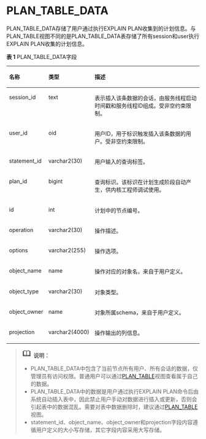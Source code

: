 # PLAN\_TABLE\_DATA<a name="ZH-CN_TOPIC_0289900483"></a>

PLAN\_TABLE\_DATA存储了用户通过执行EXPLAIN PLAN收集到的计划信息。与PLAN\_TABLE视图不同的是PLAN\_TABLE\_DATA表存储了所有session和user执行EXPLAIN PLAN收集的计划信息。

**表 1**  PLAN\_TABLE\_DATA字段

<a name="zh-cn_topic_0283137727_zh-cn_topic_0237122335_zh-cn_topic_0166116567_t749b1c370b1e4c81a41d5c7966458cb2"></a>
<table><thead align="left"><tr id="zh-cn_topic_0283137727_zh-cn_topic_0237122335_zh-cn_topic_0166116567_r3f04445cda964e2aa689b8050dc33b95"><th class="cellrowborder" valign="top" width="17.62176217621762%" id="mcps1.2.4.1.1"><p id="zh-cn_topic_0283137727_zh-cn_topic_0237122335_zh-cn_topic_0166116567_a9fa986027c4d4b52959cc20d3d659b64"><a name="zh-cn_topic_0283137727_zh-cn_topic_0237122335_zh-cn_topic_0166116567_a9fa986027c4d4b52959cc20d3d659b64"></a><a name="zh-cn_topic_0283137727_zh-cn_topic_0237122335_zh-cn_topic_0166116567_a9fa986027c4d4b52959cc20d3d659b64"></a>名称</p>
</th>
<th class="cellrowborder" valign="top" width="17.32173217321732%" id="mcps1.2.4.1.2"><p id="zh-cn_topic_0283137727_zh-cn_topic_0237122335_zh-cn_topic_0166116567_a66e3551d1ca3439996075c0c819cf4d5"><a name="zh-cn_topic_0283137727_zh-cn_topic_0237122335_zh-cn_topic_0166116567_a66e3551d1ca3439996075c0c819cf4d5"></a><a name="zh-cn_topic_0283137727_zh-cn_topic_0237122335_zh-cn_topic_0166116567_a66e3551d1ca3439996075c0c819cf4d5"></a>类型</p>
</th>
<th class="cellrowborder" valign="top" width="65.05650565056506%" id="mcps1.2.4.1.3"><p id="zh-cn_topic_0283137727_zh-cn_topic_0237122335_zh-cn_topic_0166116567_acb3888cb80e34b90838ca9997ad5ed3f"><a name="zh-cn_topic_0283137727_zh-cn_topic_0237122335_zh-cn_topic_0166116567_acb3888cb80e34b90838ca9997ad5ed3f"></a><a name="zh-cn_topic_0283137727_zh-cn_topic_0237122335_zh-cn_topic_0166116567_acb3888cb80e34b90838ca9997ad5ed3f"></a>描述</p>
</th>
</tr>
</thead>
<tbody><tr id="zh-cn_topic_0283137727_zh-cn_topic_0237122335_zh-cn_topic_0166116567_ra2e6f27710074b6898fcbe281ce85455"><td class="cellrowborder" valign="top" width="17.62176217621762%" headers="mcps1.2.4.1.1 "><p id="zh-cn_topic_0283137727_zh-cn_topic_0237122335_zh-cn_topic_0166116567_p1029934418416"><a name="zh-cn_topic_0283137727_zh-cn_topic_0237122335_zh-cn_topic_0166116567_p1029934418416"></a><a name="zh-cn_topic_0283137727_zh-cn_topic_0237122335_zh-cn_topic_0166116567_p1029934418416"></a>session_id</p>
</td>
<td class="cellrowborder" valign="top" width="17.32173217321732%" headers="mcps1.2.4.1.2 "><p id="zh-cn_topic_0283137727_zh-cn_topic_0237122335_zh-cn_topic_0166116567_p929616441417"><a name="zh-cn_topic_0283137727_zh-cn_topic_0237122335_zh-cn_topic_0166116567_p929616441417"></a><a name="zh-cn_topic_0283137727_zh-cn_topic_0237122335_zh-cn_topic_0166116567_p929616441417"></a>text</p>
</td>
<td class="cellrowborder" valign="top" width="65.05650565056506%" headers="mcps1.2.4.1.3 "><p id="zh-cn_topic_0283137727_zh-cn_topic_0237122335_zh-cn_topic_0166116567_p131161339171115"><a name="zh-cn_topic_0283137727_zh-cn_topic_0237122335_zh-cn_topic_0166116567_p131161339171115"></a><a name="zh-cn_topic_0283137727_zh-cn_topic_0237122335_zh-cn_topic_0166116567_p131161339171115"></a>表示插入该条数据的会话，由服务线程启动时间戳和服务线程ID组成。受非空约束限制。</p>
</td>
</tr>
<tr id="zh-cn_topic_0283137727_zh-cn_topic_0237122335_zh-cn_topic_0166116567_rc36abac79c1b4efebbdf9c56c04326a9"><td class="cellrowborder" valign="top" width="17.62176217621762%" headers="mcps1.2.4.1.1 "><p id="zh-cn_topic_0283137727_zh-cn_topic_0237122335_zh-cn_topic_0166116567_p5287154419419"><a name="zh-cn_topic_0283137727_zh-cn_topic_0237122335_zh-cn_topic_0166116567_p5287154419419"></a><a name="zh-cn_topic_0283137727_zh-cn_topic_0237122335_zh-cn_topic_0166116567_p5287154419419"></a>user_id</p>
</td>
<td class="cellrowborder" valign="top" width="17.32173217321732%" headers="mcps1.2.4.1.2 "><p id="zh-cn_topic_0283137727_zh-cn_topic_0237122335_zh-cn_topic_0166116567_p192806441143"><a name="zh-cn_topic_0283137727_zh-cn_topic_0237122335_zh-cn_topic_0166116567_p192806441143"></a><a name="zh-cn_topic_0283137727_zh-cn_topic_0237122335_zh-cn_topic_0166116567_p192806441143"></a>oid</p>
</td>
<td class="cellrowborder" valign="top" width="65.05650565056506%" headers="mcps1.2.4.1.3 "><p id="zh-cn_topic_0283137727_zh-cn_topic_0237122335_p8441981369"><a name="zh-cn_topic_0283137727_zh-cn_topic_0237122335_p8441981369"></a><a name="zh-cn_topic_0283137727_zh-cn_topic_0237122335_p8441981369"></a>用户ID，用于标识触发插入该条数据的用户。受非空约束限制。</p>
</td>
</tr>
<tr id="zh-cn_topic_0283137727_zh-cn_topic_0237122335_zh-cn_topic_0166116567_rbd63bb1c1d7e472a9a21a92687340407"><td class="cellrowborder" valign="top" width="17.62176217621762%" headers="mcps1.2.4.1.1 "><p id="zh-cn_topic_0283137727_zh-cn_topic_0237122335_zh-cn_topic_0166116567_afe83cc327ee0475fabec1673bda65595"><a name="zh-cn_topic_0283137727_zh-cn_topic_0237122335_zh-cn_topic_0166116567_afe83cc327ee0475fabec1673bda65595"></a><a name="zh-cn_topic_0283137727_zh-cn_topic_0237122335_zh-cn_topic_0166116567_afe83cc327ee0475fabec1673bda65595"></a>statement_id</p>
</td>
<td class="cellrowborder" valign="top" width="17.32173217321732%" headers="mcps1.2.4.1.2 "><p id="zh-cn_topic_0283137727_zh-cn_topic_0237122335_zh-cn_topic_0166116567_ad3c3498d91c147cbae52e1f8c2e604bc"><a name="zh-cn_topic_0283137727_zh-cn_topic_0237122335_zh-cn_topic_0166116567_ad3c3498d91c147cbae52e1f8c2e604bc"></a><a name="zh-cn_topic_0283137727_zh-cn_topic_0237122335_zh-cn_topic_0166116567_ad3c3498d91c147cbae52e1f8c2e604bc"></a>varchar2(30)</p>
</td>
<td class="cellrowborder" valign="top" width="65.05650565056506%" headers="mcps1.2.4.1.3 "><p id="zh-cn_topic_0283137727_zh-cn_topic_0237122335_zh-cn_topic_0166116567_a32415b1f05f9415cafd5f32ef3e6d299"><a name="zh-cn_topic_0283137727_zh-cn_topic_0237122335_zh-cn_topic_0166116567_a32415b1f05f9415cafd5f32ef3e6d299"></a><a name="zh-cn_topic_0283137727_zh-cn_topic_0237122335_zh-cn_topic_0166116567_a32415b1f05f9415cafd5f32ef3e6d299"></a>用户输入的查询标签。</p>
</td>
</tr>
<tr id="zh-cn_topic_0283137727_zh-cn_topic_0237122335_zh-cn_topic_0166116567_r2d5cced298194ebba8ae1d4072fd42cb"><td class="cellrowborder" valign="top" width="17.62176217621762%" headers="mcps1.2.4.1.1 "><p id="zh-cn_topic_0283137727_zh-cn_topic_0237122335_zh-cn_topic_0166116567_ac6af0b524e5a4e058a27cc1a6a7abfec"><a name="zh-cn_topic_0283137727_zh-cn_topic_0237122335_zh-cn_topic_0166116567_ac6af0b524e5a4e058a27cc1a6a7abfec"></a><a name="zh-cn_topic_0283137727_zh-cn_topic_0237122335_zh-cn_topic_0166116567_ac6af0b524e5a4e058a27cc1a6a7abfec"></a>plan_id</p>
</td>
<td class="cellrowborder" valign="top" width="17.32173217321732%" headers="mcps1.2.4.1.2 "><p id="zh-cn_topic_0283137727_zh-cn_topic_0237122335_zh-cn_topic_0166116567_a478948b974a54260ac7f2e7929861b45"><a name="zh-cn_topic_0283137727_zh-cn_topic_0237122335_zh-cn_topic_0166116567_a478948b974a54260ac7f2e7929861b45"></a><a name="zh-cn_topic_0283137727_zh-cn_topic_0237122335_zh-cn_topic_0166116567_a478948b974a54260ac7f2e7929861b45"></a>bigint</p>
</td>
<td class="cellrowborder" valign="top" width="65.05650565056506%" headers="mcps1.2.4.1.3 "><p id="zh-cn_topic_0283137727_zh-cn_topic_0237122335_zh-cn_topic_0166116567_a8386817f56444b72973a8b7412ec087e"><a name="zh-cn_topic_0283137727_zh-cn_topic_0237122335_zh-cn_topic_0166116567_a8386817f56444b72973a8b7412ec087e"></a><a name="zh-cn_topic_0283137727_zh-cn_topic_0237122335_zh-cn_topic_0166116567_a8386817f56444b72973a8b7412ec087e"></a>查询标识。该标识在计划生成阶段自动产生，供内核工程师调试使用。</p>
</td>
</tr>
<tr id="zh-cn_topic_0283137727_zh-cn_topic_0237122335_zh-cn_topic_0166116567_row623118217128"><td class="cellrowborder" valign="top" width="17.62176217621762%" headers="mcps1.2.4.1.1 "><p id="zh-cn_topic_0283137727_zh-cn_topic_0237122335_zh-cn_topic_0166116567_a3b4ce9d7ce9a453ab7c7f7d066c98841"><a name="zh-cn_topic_0283137727_zh-cn_topic_0237122335_zh-cn_topic_0166116567_a3b4ce9d7ce9a453ab7c7f7d066c98841"></a><a name="zh-cn_topic_0283137727_zh-cn_topic_0237122335_zh-cn_topic_0166116567_a3b4ce9d7ce9a453ab7c7f7d066c98841"></a>id</p>
</td>
<td class="cellrowborder" valign="top" width="17.32173217321732%" headers="mcps1.2.4.1.2 "><p id="zh-cn_topic_0283137727_zh-cn_topic_0237122335_zh-cn_topic_0166116567_a8c297e6d26174c2dbf37213f151b0643"><a name="zh-cn_topic_0283137727_zh-cn_topic_0237122335_zh-cn_topic_0166116567_a8c297e6d26174c2dbf37213f151b0643"></a><a name="zh-cn_topic_0283137727_zh-cn_topic_0237122335_zh-cn_topic_0166116567_a8c297e6d26174c2dbf37213f151b0643"></a>int</p>
</td>
<td class="cellrowborder" valign="top" width="65.05650565056506%" headers="mcps1.2.4.1.3 "><p id="zh-cn_topic_0283137727_zh-cn_topic_0237122335_zh-cn_topic_0166116567_a9b99cdd724714bb4840767ac6fcaa2e9"><a name="zh-cn_topic_0283137727_zh-cn_topic_0237122335_zh-cn_topic_0166116567_a9b99cdd724714bb4840767ac6fcaa2e9"></a><a name="zh-cn_topic_0283137727_zh-cn_topic_0237122335_zh-cn_topic_0166116567_a9b99cdd724714bb4840767ac6fcaa2e9"></a>计划中的节点编号。</p>
</td>
</tr>
<tr id="zh-cn_topic_0283137727_zh-cn_topic_0237122335_zh-cn_topic_0166116567_row72293251210"><td class="cellrowborder" valign="top" width="17.62176217621762%" headers="mcps1.2.4.1.1 "><p id="zh-cn_topic_0283137727_zh-cn_topic_0237122335_zh-cn_topic_0166116567_aad0b17d6ed2a4d4f980593e1e1db1c1c"><a name="zh-cn_topic_0283137727_zh-cn_topic_0237122335_zh-cn_topic_0166116567_aad0b17d6ed2a4d4f980593e1e1db1c1c"></a><a name="zh-cn_topic_0283137727_zh-cn_topic_0237122335_zh-cn_topic_0166116567_aad0b17d6ed2a4d4f980593e1e1db1c1c"></a>operation</p>
</td>
<td class="cellrowborder" valign="top" width="17.32173217321732%" headers="mcps1.2.4.1.2 "><p id="zh-cn_topic_0283137727_zh-cn_topic_0237122335_zh-cn_topic_0166116567_a929c132f4f9e47bcb7517b0999960b68"><a name="zh-cn_topic_0283137727_zh-cn_topic_0237122335_zh-cn_topic_0166116567_a929c132f4f9e47bcb7517b0999960b68"></a><a name="zh-cn_topic_0283137727_zh-cn_topic_0237122335_zh-cn_topic_0166116567_a929c132f4f9e47bcb7517b0999960b68"></a>varchar2(30)</p>
</td>
<td class="cellrowborder" valign="top" width="65.05650565056506%" headers="mcps1.2.4.1.3 "><p id="zh-cn_topic_0283137727_zh-cn_topic_0237122335_zh-cn_topic_0166116567_ac59071a9a0114d1f927d80e98685d0b6"><a name="zh-cn_topic_0283137727_zh-cn_topic_0237122335_zh-cn_topic_0166116567_ac59071a9a0114d1f927d80e98685d0b6"></a><a name="zh-cn_topic_0283137727_zh-cn_topic_0237122335_zh-cn_topic_0166116567_ac59071a9a0114d1f927d80e98685d0b6"></a>操作描述。</p>
</td>
</tr>
<tr id="zh-cn_topic_0283137727_zh-cn_topic_0237122335_zh-cn_topic_0166116567_row18228823125"><td class="cellrowborder" valign="top" width="17.62176217621762%" headers="mcps1.2.4.1.1 "><p id="zh-cn_topic_0283137727_zh-cn_topic_0237122335_zh-cn_topic_0166116567_p46189573117"><a name="zh-cn_topic_0283137727_zh-cn_topic_0237122335_zh-cn_topic_0166116567_p46189573117"></a><a name="zh-cn_topic_0283137727_zh-cn_topic_0237122335_zh-cn_topic_0166116567_p46189573117"></a>options</p>
</td>
<td class="cellrowborder" valign="top" width="17.32173217321732%" headers="mcps1.2.4.1.2 "><p id="zh-cn_topic_0283137727_zh-cn_topic_0237122335_zh-cn_topic_0166116567_p5618105771111"><a name="zh-cn_topic_0283137727_zh-cn_topic_0237122335_zh-cn_topic_0166116567_p5618105771111"></a><a name="zh-cn_topic_0283137727_zh-cn_topic_0237122335_zh-cn_topic_0166116567_p5618105771111"></a>varchar2(255)</p>
</td>
<td class="cellrowborder" valign="top" width="65.05650565056506%" headers="mcps1.2.4.1.3 "><p id="zh-cn_topic_0283137727_zh-cn_topic_0237122335_zh-cn_topic_0166116567_p176181357151118"><a name="zh-cn_topic_0283137727_zh-cn_topic_0237122335_zh-cn_topic_0166116567_p176181357151118"></a><a name="zh-cn_topic_0283137727_zh-cn_topic_0237122335_zh-cn_topic_0166116567_p176181357151118"></a>操作选项。</p>
</td>
</tr>
<tr id="zh-cn_topic_0283137727_zh-cn_topic_0237122335_zh-cn_topic_0166116567_row11226192131210"><td class="cellrowborder" valign="top" width="17.62176217621762%" headers="mcps1.2.4.1.1 "><p id="zh-cn_topic_0283137727_zh-cn_topic_0237122335_zh-cn_topic_0166116567_p561875761112"><a name="zh-cn_topic_0283137727_zh-cn_topic_0237122335_zh-cn_topic_0166116567_p561875761112"></a><a name="zh-cn_topic_0283137727_zh-cn_topic_0237122335_zh-cn_topic_0166116567_p561875761112"></a>object_name</p>
</td>
<td class="cellrowborder" valign="top" width="17.32173217321732%" headers="mcps1.2.4.1.2 "><p id="zh-cn_topic_0283137727_zh-cn_topic_0237122335_zh-cn_topic_0166116567_p12619185716117"><a name="zh-cn_topic_0283137727_zh-cn_topic_0237122335_zh-cn_topic_0166116567_p12619185716117"></a><a name="zh-cn_topic_0283137727_zh-cn_topic_0237122335_zh-cn_topic_0166116567_p12619185716117"></a>name</p>
</td>
<td class="cellrowborder" valign="top" width="65.05650565056506%" headers="mcps1.2.4.1.3 "><p id="zh-cn_topic_0283137727_zh-cn_topic_0237122335_zh-cn_topic_0166116567_p361913573118"><a name="zh-cn_topic_0283137727_zh-cn_topic_0237122335_zh-cn_topic_0166116567_p361913573118"></a><a name="zh-cn_topic_0283137727_zh-cn_topic_0237122335_zh-cn_topic_0166116567_p361913573118"></a>操作对应的对象名，来自于用户定义。</p>
</td>
</tr>
<tr id="zh-cn_topic_0283137727_zh-cn_topic_0237122335_zh-cn_topic_0166116567_row12827103193212"><td class="cellrowborder" valign="top" width="17.62176217621762%" headers="mcps1.2.4.1.1 "><p id="zh-cn_topic_0283137727_zh-cn_topic_0237122335_zh-cn_topic_0166116567_p16619135711113"><a name="zh-cn_topic_0283137727_zh-cn_topic_0237122335_zh-cn_topic_0166116567_p16619135711113"></a><a name="zh-cn_topic_0283137727_zh-cn_topic_0237122335_zh-cn_topic_0166116567_p16619135711113"></a>object_type</p>
</td>
<td class="cellrowborder" valign="top" width="17.32173217321732%" headers="mcps1.2.4.1.2 "><p id="zh-cn_topic_0283137727_zh-cn_topic_0237122335_zh-cn_topic_0166116567_p648441711132"><a name="zh-cn_topic_0283137727_zh-cn_topic_0237122335_zh-cn_topic_0166116567_p648441711132"></a><a name="zh-cn_topic_0283137727_zh-cn_topic_0237122335_zh-cn_topic_0166116567_p648441711132"></a>varchar2(30)</p>
</td>
<td class="cellrowborder" valign="top" width="65.05650565056506%" headers="mcps1.2.4.1.3 "><p id="zh-cn_topic_0283137727_zh-cn_topic_0237122335_zh-cn_topic_0166116567_p56197578112"><a name="zh-cn_topic_0283137727_zh-cn_topic_0237122335_zh-cn_topic_0166116567_p56197578112"></a><a name="zh-cn_topic_0283137727_zh-cn_topic_0237122335_zh-cn_topic_0166116567_p56197578112"></a>对象类型。</p>
</td>
</tr>
<tr id="zh-cn_topic_0283137727_zh-cn_topic_0237122335_zh-cn_topic_0166116567_row888019317416"><td class="cellrowborder" valign="top" width="17.62176217621762%" headers="mcps1.2.4.1.1 "><p id="zh-cn_topic_0283137727_zh-cn_topic_0237122335_zh-cn_topic_0166116567_p176191157171111"><a name="zh-cn_topic_0283137727_zh-cn_topic_0237122335_zh-cn_topic_0166116567_p176191157171111"></a><a name="zh-cn_topic_0283137727_zh-cn_topic_0237122335_zh-cn_topic_0166116567_p176191157171111"></a>object_owner</p>
</td>
<td class="cellrowborder" valign="top" width="17.32173217321732%" headers="mcps1.2.4.1.2 "><p id="zh-cn_topic_0283137727_zh-cn_topic_0237122335_zh-cn_topic_0166116567_p261955741117"><a name="zh-cn_topic_0283137727_zh-cn_topic_0237122335_zh-cn_topic_0166116567_p261955741117"></a><a name="zh-cn_topic_0283137727_zh-cn_topic_0237122335_zh-cn_topic_0166116567_p261955741117"></a>name</p>
</td>
<td class="cellrowborder" valign="top" width="65.05650565056506%" headers="mcps1.2.4.1.3 "><p id="zh-cn_topic_0283137727_zh-cn_topic_0237122335_zh-cn_topic_0166116567_p76191957171113"><a name="zh-cn_topic_0283137727_zh-cn_topic_0237122335_zh-cn_topic_0166116567_p76191957171113"></a><a name="zh-cn_topic_0283137727_zh-cn_topic_0237122335_zh-cn_topic_0166116567_p76191957171113"></a>对象所属schema，来自于用户定义。</p>
</td>
</tr>
<tr id="zh-cn_topic_0283137727_zh-cn_topic_0237122335_zh-cn_topic_0166116567_row19878103442"><td class="cellrowborder" valign="top" width="17.62176217621762%" headers="mcps1.2.4.1.1 "><p id="zh-cn_topic_0283137727_zh-cn_topic_0237122335_zh-cn_topic_0166116567_p111633243217"><a name="zh-cn_topic_0283137727_zh-cn_topic_0237122335_zh-cn_topic_0166116567_p111633243217"></a><a name="zh-cn_topic_0283137727_zh-cn_topic_0237122335_zh-cn_topic_0166116567_p111633243217"></a>projection</p>
</td>
<td class="cellrowborder" valign="top" width="17.32173217321732%" headers="mcps1.2.4.1.2 "><p id="zh-cn_topic_0283137727_zh-cn_topic_0237122335_zh-cn_topic_0166116567_p163861239173218"><a name="zh-cn_topic_0283137727_zh-cn_topic_0237122335_zh-cn_topic_0166116567_p163861239173218"></a><a name="zh-cn_topic_0283137727_zh-cn_topic_0237122335_zh-cn_topic_0166116567_p163861239173218"></a>varchar2(4000)</p>
</td>
<td class="cellrowborder" valign="top" width="65.05650565056506%" headers="mcps1.2.4.1.3 "><p id="zh-cn_topic_0283137727_zh-cn_topic_0237122335_zh-cn_topic_0166116567_p121639223213"><a name="zh-cn_topic_0283137727_zh-cn_topic_0237122335_zh-cn_topic_0166116567_p121639223213"></a><a name="zh-cn_topic_0283137727_zh-cn_topic_0237122335_zh-cn_topic_0166116567_p121639223213"></a>操作输出的列信息。</p>
</td>
</tr>
</tbody>
</table>

>![](public_sys-resources/icon-note.gif) **说明：** 
>-   PLAN\_TABLE\_DATA中包含了当前节点所有用户、所有会话的数据，仅管理员有访问权限。普通用户可以通过[PLAN\_TABLE](PLAN_TABLE.md)视图查看属于自己的数据。
>-   PLAN\_TABLE\_DATA中的数据是用户通过执行EXPLAIN PLAN命令后由系统自动插入表中，因此禁止用户手动对数据进行插入或更新，否则会引起表中的数据混乱。需要对表中数据删除时，建议通过[PLAN\_TABLE](PLAN_TABLE.md)视图。
>-   statement\_id、object\_name、object\_owner和projection字段内容遵循用户定义的大小写存储，其它字段内容采用大写存储。

